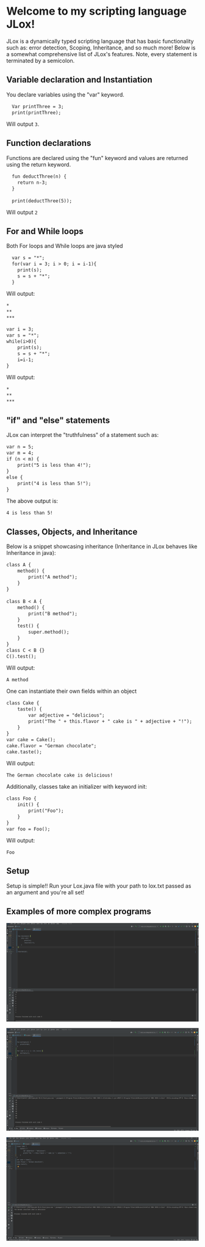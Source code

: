 # Welcome to my scripting language JLox!

JLox is a dynamically typed scripting language that has basic functionality such as: error detection, Scoping, Inheritance, and so much more! Below is a somewhat comprehensive list
of JLox's features. Note, every statement is terminated by a semicolon.

## Variable declaration and Instantiation
You declare variables using the "var" keyword.

```
  Var printThree = 3;
  print(printThree);
```
Will output ```3```.

## Function declarations
Functions are declared using the "fun" keyword and values are returned using the return keyword.

```
  fun deductThree(n) {
    return n-3;
  }

  print(deductThree(5));
```
Will output ```2```

## For and While loops
Both For loops and While loops are java styled
```
  var s = "*";
  for(var i = 3; i > 0; i = i-1){
    print(s);
    s = s + "*";
  }
```
Will output:
```
*
**
***
```


```
var i = 3;
var s = "*";
while(i>0){
    print(s);
    s = s + "*";
    i=i-1;
}
```
Will output:

```
*
**
***
```


## "if" and "else" statements
JLox can interpret the "truthfulness" of a statement such as:
```
var n = 5;
var m = 4;
if (n < m) {
    print("5 is less than 4!");
}
else {
    print("4 is less than 5!");
}

```
The above output is:
```
4 is less than 5!
```



## Classes, Objects, and Inheritance
Below is a snippet showcasing inheritance (Inheritance in JLox behaves like
Inheritance in java):

```
class A {
    method() {
        print("A method");
    }
}

class B < A {
    method() {
        print("B method");
    }
    test() {
        super.method();
    }
}
class C < B {}
C().test();
```
Will output:

```
A method
```

One can instantiate their own fields within an object
```
class Cake {
    taste() {
        var adjective = "delicious";
        print("The " + this.flavor + " cake is " + adjective + "!");
    }
}
var cake = Cake();
cake.flavor = "German chocolate";
cake.taste();
```
Will output:

```
The German chocolate cake is delicious!
```
Additionally, classes take an initializer with keyword init:

```
class Foo {
    init() {
        print("Foo");
    }
}
var foo = Foo();
```
Will output:
```
Foo
```
## Setup
Setup is simple!! Run your Lox.java file with your path to lox.txt passed as an argument and you're
all set!

## Examples of more complex programs

![Screenshot 2023-07-31 005547.png](Screenshot%202023-07-31%20005547.png)

![Screenshot 2023-07-31 005706.png](Screenshot%202023-07-31%20005706.png)

![Screenshot 2023-07-31 005729.png](Screenshot%202023-07-31%20005729.png)
